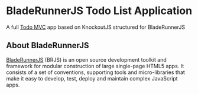 # BladeRunnerJS Todo List Application

A full [Todo MVC](http://todomvc.com) app based on KnockoutJS structured for BladeRunnerJS

## About BladeRunnerJS

[BladeRunnerJS](http://bladerunnerjs.org) (BRJS) is an open source development toolkit and framework for modular construction of large single-page HTML5 apps. It consists of a set of conventions, supporting tools and micro-libraries that make it easy to develop, test, deploy and maintain complex JavaScript apps.
